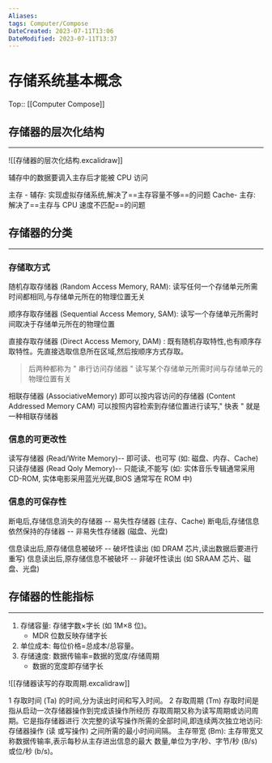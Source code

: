 ```yaml
---
Aliases: 
tags: Computer/Compose 
DateCreated: 2023-07-11T13:06
DateModified: 2023-07-11T13:37
---
```

# 存储系统基本概念
Top:: [[Computer Compose]]

## 存储器的层次化结构
---
![[存储器的层次化结构.excalidraw]]

辅存中的数据要调入主存后才能被 CPU 访问

主存 - 辅存: 实现虚拟存储系统,解决了==主存容量不够==的问题
Cache- 主存: 解决了==主存与 CPU 速度不匹配==的问题
<!--SR:!2023-08-11,18,250!2023-08-12,19,250-->

## 存储器的分类
---
### 存储取方式

随机存取存储器 (Random Access Memory, RAM): 读写任何一个存储单元所需时间都相同,与存储单元所在的物理位置无关

顺序存取存储器 (Sequential Access Memory, SAM): 读写一个存储单元所需时间取决于存储单元所在的物理位置

直接存取存储器 (Direct Access Memory, DAM) : 既有随机存取特性,也有顺序存取特性。先直接选取信息所在区域,然后按顺序方式存取。

> 后两种都称为 " 串行访问存储器 "
> 读写某个存储单元所需时间与存储单元的物理位置有关

相联存储器 (AssociativeMemory) 即可以按内容访问的存储器 (Content Addressed Memory CAM)
可以按照内容检索到存储位置进行读写," 快表 " 就是一种相联存储器

### 信息的可更改性

读写存储器 (Read/Write Memory)-- 即可读、也可写 (如: 磁盘、内存、Cache)
只读存储器 (Read Qoly Memory)-- 只能读,不能写 (如: 实体音乐专辑通常采用 CD-ROM, 实体电影采用蓝光光碟,BIOS 通常写在 ROM 中)

### 信息的可保存性

断电后,存储信息消失的存储器 -- 易失性存储器 (主存、Cache)
断电后,存储信息依然保持的存储器 -- 非易失性存储器 (磁盘、光盘)

信息读出后,原存储信息被破坏 -- 破坏性读出 (如 DRAM 芯片,读出数据后要进行重写)
信息读出后,原存储信息不被破坏 -- 非破坏性读出 (如 SRAAM 芯片、磁盘、光盘)

## 存储器的性能指标
---
1. 存储容量: 存储字数×字长 (如 1M×8 位)。
	- MDR 位数反映存储字长
2. 单位成本: 每位价格=总成本/总容量。
3. 存储速度: 数据传输率=数据的宽度/存储周期
	- 数据的宽度即存储字长

![[存储器读写的存取周期.excalidraw]]

1 存取时间 (Ta) 的时间,分为读出时间和写入时间。
2 存取周期 (Tm) 存取时间是指从启动一次存储器操作到完成该操作所经历
存取周期又称为读写周期或访问周期。它是指存储器进行 次完整的读写操作所需的全部时间,即连续两次独立地访问: 存储器操作 (读
或写操作) 之间所需的最小时间间隔。
主存带宽 (Bm): 主存带宽又称数据传输率,表示每秒从主存进出信息的最大
数量,单位为字/秒、字节/秒 (B/s) 或位/秒 (b/s)。
